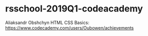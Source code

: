 # rsschool-2019Q1-codeacademy

Aliaksandr Obshchyn
HTML CSS Basics: https://www.codecademy.com/users/Oubowen/achievements

